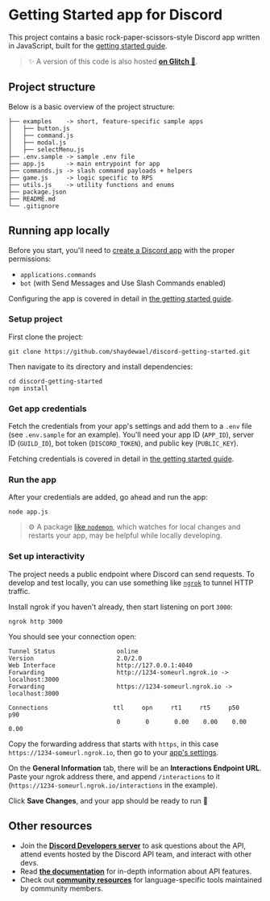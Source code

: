 # Getting Started app for Discord

This project contains a basic rock-paper-scissors-style Discord app written in JavaScript, built for the [getting started guide](TODO).

> ✨ A version of this code is also hosted **[on Glitch 🎏](https://glitch.com/edit/#!/getting-started-discord)**.

## Project structure
Below is a basic overview of the project structure:

```
├── examples    -> short, feature-specific sample apps
│   ├── button.js
│   ├── command.js
│   ├── modal.js
│   ├── selectMenu.js
├── .env.sample -> sample .env file
├── app.js      -> main entrypoint for app
├── commands.js -> slash command payloads + helpers
├── game.js     -> logic specific to RPS
├── utils.js    -> utility functions and enums
├── package.json
├── README.md
└── .gitignore
```

## Running app locally

Before you start, you'll need to [create a Discord app](https://discord.com/developers/applications) with the proper permissions:
- `applications.commands`
- `bot` (with Send Messages and Use Slash Commands enabled)

Configuring the app is covered in detail in [the getting started guide](TODO).
### Setup project

First clone the project:
```
git clone https://github.com/shaydewael/discord-getting-started.git
```

Then navigate to its directory and install dependencies:
```
cd discord-getting-started
npm install
```
### Get app credentials

Fetch the credentials from your app's settings and add them to a `.env` file (see `.env.sample` for an example). You'll need your app ID (`APP_ID`), server ID (`GUILD_ID`), bot token (`DISCORD_TOKEN`), and public key (`PUBLIC_KEY`).

Fetching credentials is covered in detail in [the getting started guide](TODO).

### Run the app

After your credentials are added, go ahead and run the app:

```
node app.js
```

> ⚙️ A package [like `nodemon`](https://github.com/remy/nodemon), which watches for local changes and restarts your app, may be helpful while locally developing.

### Set up interactivity

The project needs a public endpoint where Discord can send requests. To develop and test locally, you can use something like [`ngrok`](https://ngrok.com/) to tunnel HTTP traffic.

Install ngrok if you haven't already, then start listening on port `3000`:

```
ngrok http 3000
```

You should see your connection open:

```
Tunnel Status                 online
Version                       2.0/2.0
Web Interface                 http://127.0.0.1:4040
Forwarding                    http://1234-someurl.ngrok.io -> localhost:3000
Forwarding                    https://1234-someurl.ngrok.io -> localhost:3000

Connections                  ttl     opn     rt1     rt5     p50     p90
                              0       0       0.00    0.00    0.00    0.00
```

Copy the forwarding address that starts with `https`, in this case `https://1234-someurl.ngrok.io`, then go to your [app's settings](https://discord.com/developers/applications).

On the **General Information** tab, there will be an **Interactions Endpoint URL**. Paste your ngrok address there, and append `/interactions` to it (`https://1234-someurl.ngrok.io/interactions` in the example).

Click **Save Changes**, and your app should be ready to run 🚀

## Other resources
- Join the **[Discord Developers server](https://discord.gg/discord-developers)** to ask questions about the API, attend events hosted by the Discord API team, and interact with other devs.
- Read **[the documentation](https://discord.com/developers/docs/intro)** for in-depth information about API features.
- Check out **[community resources](https://discord.com/developers/docs/topics/community-resources#community-resources)** for language-specific tools maintained by community members.
